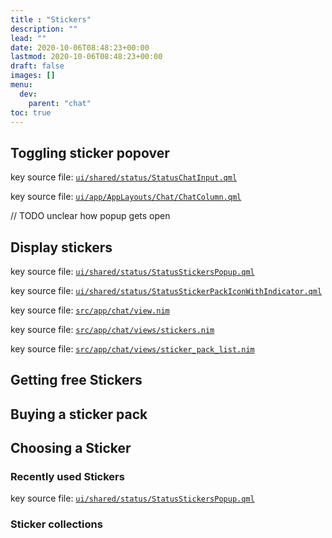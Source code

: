 ```yaml
---
title : "Stickers"
description: ""
lead: ""
date: 2020-10-06T08:48:23+00:00
lastmod: 2020-10-06T08:48:23+00:00
draft: false
images: []
menu:
  dev:
    parent: "chat"
toc: true
---
```


## Toggling sticker popover

key source file: [`ui/shared/status/StatusChatInput.qml`](https://github.com/status-im/status-desktop/blob/65a0cfbcd30eb7bde4e24cdb1680b3e03d8b1992/ui/shared/status/StatusChatInput.qml#L672)

key source file: [`ui/app/AppLayouts/Chat/ChatColumn.qml`](https://github.com/status-im/status-desktop/blob/1387ba315775a21a8f783978f8a9e049f918266b/ui/app/AppLayouts/Chat/ChatColumn.qml#L352)

// TODO unclear how popup gets open

## Display stickers

key source file: [`ui/shared/status/StatusStickersPopup.qml`](https://github.com/status-im/status-desktop/blob/65a0cfbcd30eb7bde4e24cdb1680b3e03d8b1992/ui/shared/status/StatusStickersPopup.qml#L226)

key source file: [`ui/shared/status/StatusStickerPackIconWithIndicator.qml`](https://github.com/status-im/status-desktop/blob/65a0cfbcd30eb7bde4e24cdb1680b3e03d8b1992/ui/shared/status/StatusStickerPackIconWithIndicator.qml#L6)

key source file: [`src/app/chat/view.nim`](https://github.com/status-im/status-desktop/blob/65a0cfbcd30eb7bde4e24cdb1680b3e03d8b1992/src/app/chat/view.nim#L152)

key source file: [`src/app/chat/views/stickers.nim`](https://github.com/status-im/status-desktop/blob/65a0cfbcd30eb7bde4e24cdb1680b3e03d8b1992/src/app/chat/views/stickers.nim#L82)

key source file: [`src/app/chat/views/sticker_pack_list.nim`](https://github.com/status-im/status-desktop/blob/65a0cfbcd30eb7bde4e24cdb1680b3e03d8b1992/src/app/chat/views/sticker_pack_list.nim#L21)

## Getting free Stickers

## Buying a sticker pack

## Choosing a Sticker

### Recently used Stickers

key source file: [`ui/shared/status/StatusStickersPopup.qml`](https://github.com/status-im/status-desktop/blob/65a0cfbcd30eb7bde4e24cdb1680b3e03d8b1992/ui/shared/status/StatusStickersPopup.qml#L146)

### Sticker collections

